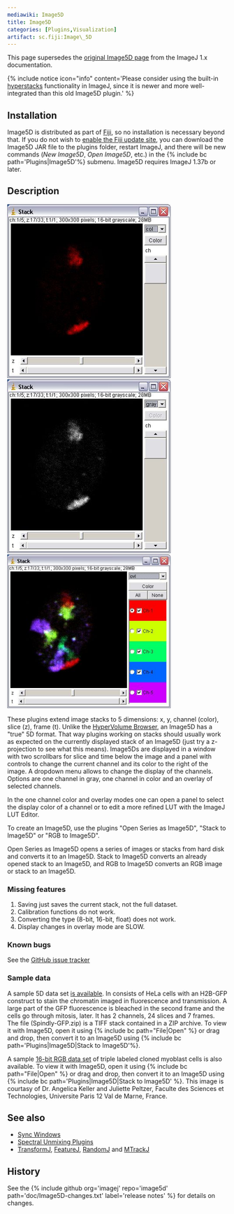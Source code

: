 ```yaml
---
mediawiki: Image5D
title: Image5D
categories: [Plugins,Visualization]
artifact: sc.fiji:Image\_5D
---
```


This page supersedes the [original Image5D page](/ij/plugins/image5d.html) from the ImageJ 1.x documentation.

{% include notice icon="info" content='Please consider using the built-in [hyperstacks](/ij/docs/guide/146-8.html) functionality in ImageJ, since it is newer and more well-integrated than this old Image5D plugin.' %}

## Installation

Image5D is distributed as part of [Fiji](/software/fiji), so no installation is necessary beyond that. If you do not wish to [enable the Fiji update site](/update-sites), you can download the Image5D JAR file to the plugins folder, restart ImageJ, and there will be new commands (*New Image5D*, *Open Image5D*, etc.) in the {% include bc path='Plugins|Image5D'%} submenu. Image5D requires ImageJ 1.37b or later.

## Description

<img src="/media/plugins/image5d-color.jpg" title="fig:Image5D-color.jpg" width="374" alt="Image5D-color.jpg" /> <img src="/media/plugins/image5d-gray.jpg" title="fig:Image5D-gray.jpg" width="374" alt="Image5D-gray.jpg" /> <img src="/media/plugins/image5d-overlay.jpg" title="fig:Image5D-overlay.jpg" width="374" alt="Image5D-overlay.jpg" />

These plugins extend image stacks to 5 dimensions: x, y, channel (color), slice (z), frame (t). Unlike the [HyperVolume Browser](/ij/plugins/hypervolume-browser.html), an Image5D has a "true" 5D format. That way plugins working on stacks should usually work as expected on the currently displayed stack of an Image5D (just try a z-projection to see what this means). Image5Ds are displayed in a window with two scrollbars for slice and time below the image and a panel with controls to change the current channel and its color to the right of the image. A dropdown menu allows to change the display of the channels. Options are one channel in gray, one channel in color and an overlay of selected channels.

In the one channel color and overlay modes one can open a panel to select the display color of a channel or to edit a more refined LUT with the ImageJ LUT Editor.

To create an Image5D, use the plugins "Open Series as Image5D", "Stack to Image5D" or "RGB to Image5D".

Open Series as Image5D opens a series of images or stacks from hard disk and converts it to an Image5D. Stack to Image5D converts an already opened stack to an Image5D, and RGB to Image5D converts an RGB image or stack to an Image5D.

### Missing features

1.  Saving just saves the current stack, not the full dataset.
2.  Calibration functions do not work.
3.  Converting the type (8-bit, 16-bit, float) does not work.
4.  Display changes in overlay mode are SLOW.

### Known bugs

See the [GitHub issue tracker](https://github.com/fiji/Image_5D/issues)

### Sample data

A sample 5D data set [is available](/ij/images/Spindly-GFP.zip). In consists of HeLa cells with an H2B-GFP construct to stain the chromatin imaged in fluorescence and transmission. A large part of the GFP fluorescence is bleached in the second frame and the cells go through mitosis, later. It has 2 channels, 24 slices and 7 frames. The file (Spindly-GFP.zip) is a TIFF stack contained in a ZIP archive. To view it with Image5D, open it using {% include bc path="File|Open" %} or drag and drop, then convert it to an Image5D using {% include bc path='Plugins|Image5D|Stack to Image5D'%}.

A sample [16-bit RGB data set](/ij/macros/images/MyoblastCells.zip) of triple labeled cloned myoblast cells is also available. To view it with Image5D, open it using {% include bc path="File|Open" %} or drag and drop, then convert it to an Image5D using {% include bc path='Plugins|Image5D|Stack to Image5D' %}. This image is courtasy of Dr. Angelica Keller and Juliette Peltzer, Faculte des Sciences et Technologies, Universite Paris 12 Val de Marne, France.

## See also

-   [Sync Windows](/plugins/sync-windows)
-   [Spectral Unmixing Plugins](/ij/plugins/spectral-unmixing.html)
-   [TransformJ](http://www.imagescience.org/meijering/software/transformj/), [FeatureJ](http://www.imagescience.org/meijering/software/featurej/), [RandomJ](http://www.imagescience.org/meijering/software/randomj/) and [MTrackJ](http://www.imagescience.org/meijering/software/mtrackj/)

## History

See the {% include github org='imagej' repo='image5d' path='doc/Image5D-changes.txt' label='release notes' %} for details on changes.

 
